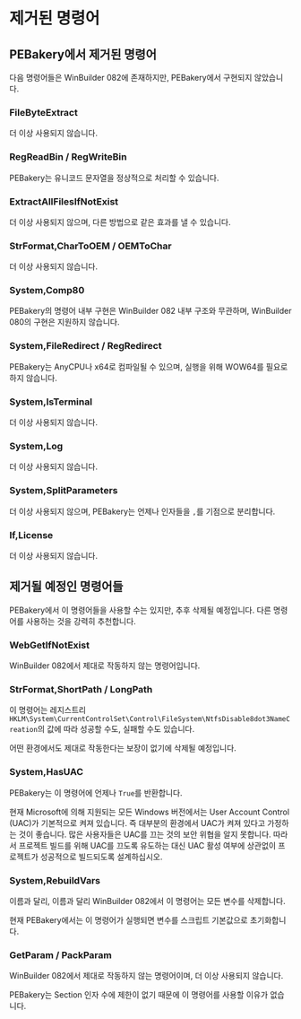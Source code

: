# 제거된 명령어

## PEBakery에서 제거된 명령어

다음 명령어들은 WinBuilder 082에 존재하지만, PEBakery에서 구현되지 않았습니다.

### FileByteExtract

더 이상 사용되지 않습니다.

### RegReadBin / RegWriteBin

PEBakery는 유니코드 문자열을 정상적으로 처리할 수 있습니다.

### ExtractAllFilesIfNotExist

더 이상 사용되지 않으며, 다른 방법으로 같은 효과를 낼 수 있습니다.

### StrFormat,CharToOEM / OEMToChar

더 이상 사용되지 않습니다.

### System,Comp80

PEBakery의 명령어 내부 구현은 WinBuilder 082 내부 구조와 무관하며, WinBuilder 080의 구현은 지원하지 않습니다.

### System,FileRedirect / RegRedirect

PEBakery는 AnyCPU나 x64로 컴파일될 수 있으며, 실행을 위해 WOW64를 필요로 하지 않습니다.

### System,IsTerminal

더 이상 사용되지 않습니다.

### System,Log

더 이상 사용되지 않습니다.

### System,SplitParameters

더 이상 사용되지 않으며, PEBakery는 언제나 인자들을 `,`를 기점으로 분리합니다.

### If,License

더 이상 사용되지 않습니다.

## 제거될 예정인 명령어들

PEBakery에서 이 명령어들을 사용할 수는 있지만, 추후 삭제될 예정입니다. 다른 명령어를 사용하는 것을 강력히 추천합니다.

### WebGetIfNotExist

WinBuilder 082에서 제대로 작동하지 않는 명령어입니다.

### StrFormat,ShortPath / LongPath

이 명령어는 레지스트리 `HKLM\System\CurrentControlSet\Control\FileSystem\NtfsDisable8dot3NameCreation`의 값에 따라 성공할 수도, 실패할 수도 있습니다.

어떤 환경에서도 제대로 작동한다는 보장이 없기에 삭제될 예정입니다.

### System,HasUAC

PEBakery는 이 명령어에 언제나 `True`를 반환합니다.

현재 Microsoft에 의해 지원되는 모든 Windows 버전에서는 User Account Control (UAC)가 기본적으로 켜져 있습니다. 즉 대부분의 환경에서 UAC가 켜져 있다고 가정하는 것이 좋습니다.  많은 사용자들은 UAC를 끄는 것의 보안 위협을 알지 못합니다. 따라서 프로젝트 빌드를 위해 UAC를 끄도록 유도하는 대신 UAC 활성 여부에 상관없이 프로젝트가 성공적으로 빌드되도록 설계하십시오.

### System,RebuildVars

이름과 달리, 이름과 달리 WinBuilder 082에서 이 명령어는 모든 변수를 삭제합니다.

현재 PEBakery에서는 이 명령어가 실행되면 변수를 스크립트 기본값으로 초기화합니다.

### GetParam / PackParam

WinBuilder 082에서 제대로 작동하지 않는 명령어이며, 더 이상 사용되지 않습니다.

PEBakery는 Section 인자 수에 제한이 없기 때문에 이 명령어를 사용할 이유가 없습니다.
